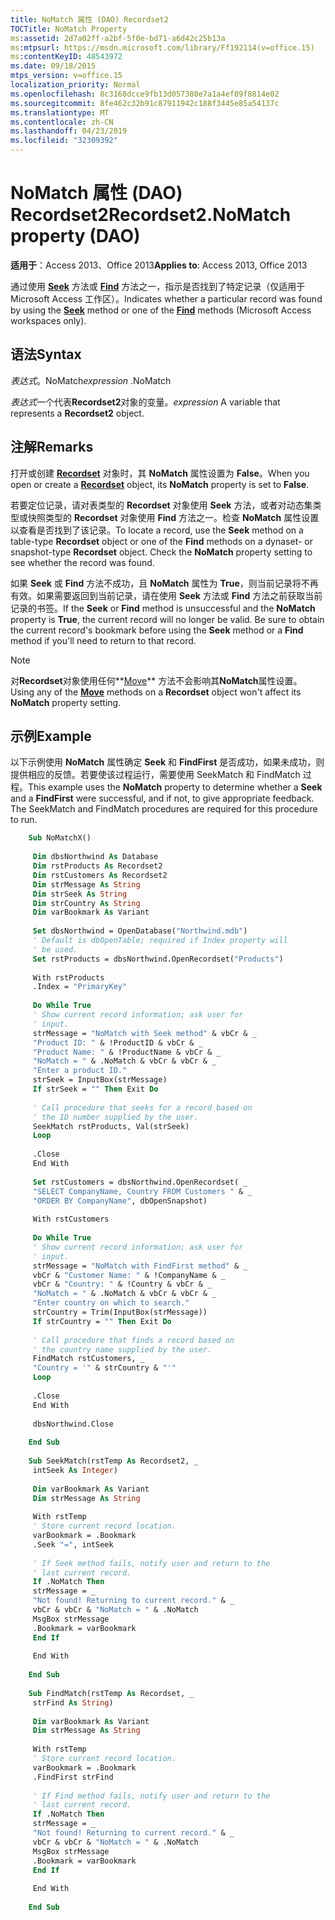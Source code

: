 ```yaml
---
title: NoMatch 属性 (DAO) Recordset2
TOCTitle: NoMatch Property
ms:assetid: 2d7a02ff-a2bf-5f0e-bd71-a6d42c25b13a
ms:mtpsurl: https://msdn.microsoft.com/library/Ff192114(v=office.15)
ms:contentKeyID: 48543972
ms.date: 09/18/2015
mtps_version: v=office.15
localization_priority: Normal
ms.openlocfilehash: 8c3168dcce9fb13d057380e7a1a4ef89f8814e02
ms.sourcegitcommit: 8fe462c32b91c87911942c188f3445e85a54137c
ms.translationtype: MT
ms.contentlocale: zh-CN
ms.lasthandoff: 04/23/2019
ms.locfileid: "32309392"
---
```

# <a name="recordset2nomatch-property-dao"></a><span data-ttu-id="00c10-102">NoMatch 属性 (DAO) Recordset2</span><span class="sxs-lookup"><span data-stu-id="00c10-102">Recordset2.NoMatch property (DAO)</span></span>

<span data-ttu-id="00c10-103">**适用于**：Access 2013、Office 2013</span><span class="sxs-lookup"><span data-stu-id="00c10-103">**Applies to**: Access 2013, Office 2013</span></span>

<span data-ttu-id="00c10-104">通过使用 **[Seek](recordset2-seek-method-dao.md)** 方法或 **[Find](recordset2-findfirst-method-dao.md)** 方法之一，指示是否找到了特定记录（仅适用于 Microsoft Access 工作区）。</span><span class="sxs-lookup"><span data-stu-id="00c10-104">Indicates whether a particular record was found by using the **[Seek](recordset2-seek-method-dao.md)** method or one of the **[Find](recordset2-findfirst-method-dao.md)** methods (Microsoft Access workspaces only).</span></span>

## <a name="syntax"></a><span data-ttu-id="00c10-105">语法</span><span class="sxs-lookup"><span data-stu-id="00c10-105">Syntax</span></span>

<span data-ttu-id="00c10-106">*表达式*。NoMatch</span><span class="sxs-lookup"><span data-stu-id="00c10-106">*expression* .NoMatch</span></span>

<span data-ttu-id="00c10-107">*表达式*一个代表**Recordset2**对象的变量。</span><span class="sxs-lookup"><span data-stu-id="00c10-107">*expression* A variable that represents a **Recordset2** object.</span></span>

## <a name="remarks"></a><span data-ttu-id="00c10-108">注解</span><span class="sxs-lookup"><span data-stu-id="00c10-108">Remarks</span></span>

<span data-ttu-id="00c10-109">打开或创建 **[Recordset](recordset-object-dao.md)** 对象时，其 **NoMatch** 属性设置为 **False**。</span><span class="sxs-lookup"><span data-stu-id="00c10-109">When you open or create a **[Recordset](recordset-object-dao.md)** object, its **NoMatch** property is set to **False**.</span></span>

<span data-ttu-id="00c10-p101">若要定位记录，请对表类型的 **Recordset** 对象使用 **Seek** 方法，或者对动态集类型或快照类型的 **Recordset** 对象使用 **Find** 方法之一。检查 **NoMatch** 属性设置以查看是否找到了该记录。</span><span class="sxs-lookup"><span data-stu-id="00c10-p101">To locate a record, use the **Seek** method on a table-type **Recordset** object or one of the **Find** methods on a dynaset- or snapshot-type **Recordset** object. Check the **NoMatch** property setting to see whether the record was found.</span></span>

<span data-ttu-id="00c10-p102">如果 **Seek** 或 **Find** 方法不成功，且 **NoMatch** 属性为 **True**，则当前记录将不再有效。如果需要返回到当前记录，请在使用 **Seek** 方法或 **Find** 方法之前获取当前记录的书签。</span><span class="sxs-lookup"><span data-stu-id="00c10-p102">If the **Seek** or **Find** method is unsuccessful and the **NoMatch** property is **True**, the current record will no longer be valid. Be sure to obtain the current record's bookmark before using the **Seek** method or a **Find** method if you'll need to return to that record.</span></span>

> [!NOTE]
> <span data-ttu-id="00c10-114">对**Recordset**对象使用任何**[Move](recordset-movefirst-method-dao.md)** 方法不会影响其**NoMatch**属性设置。</span><span class="sxs-lookup"><span data-stu-id="00c10-114">Using any of the **[Move](recordset-movefirst-method-dao.md)** methods on a **Recordset** object won't affect its **NoMatch** property setting.</span></span>

## <a name="example"></a><span data-ttu-id="00c10-115">示例</span><span class="sxs-lookup"><span data-stu-id="00c10-115">Example</span></span>

<span data-ttu-id="00c10-p103">以下示例使用 **NoMatch** 属性确定 **Seek** 和 **FindFirst** 是否成功，如果未成功，则提供相应的反馈。若要使该过程运行，需要使用 SeekMatch 和 FindMatch 过程。</span><span class="sxs-lookup"><span data-stu-id="00c10-p103">This example uses the **NoMatch** property to determine whether a **Seek** and a **FindFirst** were successful, and if not, to give appropriate feedback. The SeekMatch and FindMatch procedures are required for this procedure to run.</span></span>

```vb
    Sub NoMatchX() 
     
     Dim dbsNorthwind As Database 
     Dim rstProducts As Recordset2 
     Dim rstCustomers As Recordset2 
     Dim strMessage As String 
     Dim strSeek As String 
     Dim strCountry As String 
     Dim varBookmark As Variant 
     
     Set dbsNorthwind = OpenDatabase("Northwind.mdb") 
     ' Default is dbOpenTable; required if Index property will 
     ' be used. 
     Set rstProducts = dbsNorthwind.OpenRecordset("Products") 
     
     With rstProducts 
     .Index = "PrimaryKey" 
     
     Do While True 
     ' Show current record information; ask user for 
     ' input. 
     strMessage = "NoMatch with Seek method" & vbCr & _ 
     "Product ID: " & !ProductID & vbCr & _ 
     "Product Name: " & !ProductName & vbCr & _ 
     "NoMatch = " & .NoMatch & vbCr & vbCr & _ 
     "Enter a product ID." 
     strSeek = InputBox(strMessage) 
     If strSeek = "" Then Exit Do 
     
     ' Call procedure that seeks for a record based on 
     ' the ID number supplied by the user. 
     SeekMatch rstProducts, Val(strSeek) 
     Loop 
     
     .Close 
     End With 
     
     Set rstCustomers = dbsNorthwind.OpenRecordset( _ 
     "SELECT CompanyName, Country FROM Customers " & _ 
     "ORDER BY CompanyName", dbOpenSnapshot) 
     
     With rstCustomers 
     
     Do While True 
     ' Show current record information; ask user for 
     ' input. 
     strMessage = "NoMatch with FindFirst method" & _ 
     vbCr & "Customer Name: " & !CompanyName & _ 
     vbCr & "Country: " & !Country & vbCr & _ 
     "NoMatch = " & .NoMatch & vbCr & vbCr & _ 
     "Enter country on which to search." 
     strCountry = Trim(InputBox(strMessage)) 
     If strCountry = "" Then Exit Do 
     
     ' Call procedure that finds a record based on 
     ' the country name supplied by the user. 
     FindMatch rstCustomers, _ 
     "Country = '" & strCountry & "'" 
     Loop 
     
     .Close 
     End With 
     
     dbsNorthwind.Close 
     
    End Sub 
     
    Sub SeekMatch(rstTemp As Recordset2, _ 
     intSeek As Integer) 
     
     Dim varBookmark As Variant 
     Dim strMessage As String 
     
     With rstTemp 
     ' Store current record location. 
     varBookmark = .Bookmark 
     .Seek "=", intSeek 
     
     ' If Seek method fails, notify user and return to the 
     ' last current record. 
     If .NoMatch Then 
     strMessage = _ 
     "Not found! Returning to current record." & _ 
     vbCr & vbCr & "NoMatch = " & .NoMatch 
     MsgBox strMessage 
     .Bookmark = varBookmark 
     End If 
     
     End With 
     
    End Sub 
     
    Sub FindMatch(rstTemp As Recordset, _ 
     strFind As String) 
     
     Dim varBookmark As Variant 
     Dim strMessage As String 
     
     With rstTemp 
     ' Store current record location. 
     varBookmark = .Bookmark 
     .FindFirst strFind 
     
     ' If Find method fails, notify user and return to the 
     ' last current record. 
     If .NoMatch Then 
     strMessage = _ 
     "Not found! Returning to current record." & _ 
     vbCr & vbCr & "NoMatch = " & .NoMatch 
     MsgBox strMessage 
     .Bookmark = varBookmark 
     End If 
     
     End With 
     
    End Sub
```
